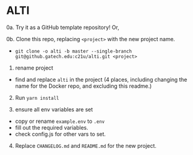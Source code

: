 # ALTI

0a. Try it as a GitHub template repository! Or,

0b. Clone this repo, replacing `<project>` with the new project name.
 * `git clone -o alti -b master --single-branch git@github.gatech.edu:c21u/alti.git <project>`
 
1. rename project
 * find and replace `alti` in the project (4 places, including changing the name for the Docker repo, and excluding this readme.)

2. Run `yarn install`

3. ensure all env variables are set
 * copy or rename `example.env` to `.env`
 * fill out the required variables.
 * check config.js for other vars to set.

4. Replace `CHANGELOG.md` and `README.md` for the new project.
